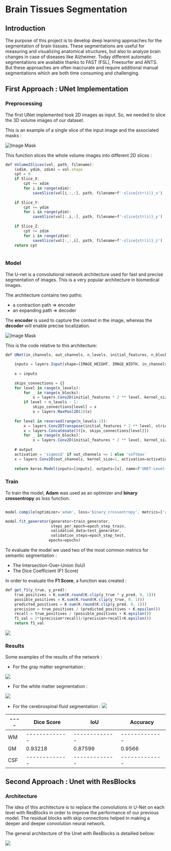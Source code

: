 # Brain Tissues Segmentation

## Introduction 
The purpose of this project is to develop deep learning approaches for the segmentation of brain tissues. These segmentations are useful for measuring and visualizing anatomical structures, but also to analyze brain changes in case of diseases like Alzheimer. Today different automatic segmentations are available thanks to FAST (FSL), Freesurfer and ANTS. But these approaches are often inaccurate and require additional manual segmentations which are both time consuming and challenging. 

## First Approach : UNet Implementation

### Preprocessing

The first UNet implemented took 2D images as input. So, we needed to slice the 3D volume images of our dataset.  

This is an example of a single slice of the input image and the associated masks : 

![Image Mask](https://github.com/sophieloiz/brain-tissues-segmentation/blob/master/img/true_masks.png)


This function slices the whole volume images into different 2D slices :



```javascript
def Volume2Slices(vol, path, filename):
    (xdim, ydim, zdim) = vol.shape
    cpt = 0
    if Slice_X:
        cpt += xdim
        for i in range(xdim):
            saveSlice(vol[i,:,:], path, filename+f'-slice{str(i)}_x')
            
    if Slice_Y:
        cpt += ydim
        for i in range(ydim):
            saveSlice(vol[:,i,:], path, filename+f'-slice{str(i)}_y')
            
    if Slice_Z:
        cpt += zdim
        for i in range(zdim):
            saveSlice(vol[:,:,i], path, filename+f'-slice{str(i)}_z')
    return cpt
    
```
### Model 

The U-net is a convolutional network architecture used for fast and precise segmentation of images. This is a very popular architecture in biomedical images. 

The architecture contains two paths:
* a contraction path => encoder
* an expanding path => decoder
 
 The **encoder** is used to capture the context in the image, whereas the **decoder** will enable precise localization. 


![Image Mask](https://github.com/sophieloiz/brain-tissues-segmentation/blob/master/img/u-net-architecture.png)



This is the code relative to this architecture: 

```javascript
def UNet(in_channels, out_channels, n_levels, initial_features, n_blocks, IMAGE_HEIGHT, IMAGE_WIDTH):
   
    inputs = layers.Input(shape=(IMAGE_HEIGHT, IMAGE_WIDTH, in_channels))
    
    x = inputs
    
    skips_connections = {}
    for level in range(n_levels):
        for _ in range(n_blocks):
            x = layers.Conv2D(initial_features * 2 ** level, kernel_size=3, activation='relu', padding='same')(x)
        if level < n_levels - 1:
            skips_connections[level] = x 
            x = layers.MaxPool2D(2)(x) 
            
    for level in reversed(range(n_levels-1)): 
        x = layers.Conv2DTranspose(initial_features * 2 ** level, strides=2, kernel_size=3, activation='relu', padding='same')(x)
        x = layers.Concatenate()([x, skips_connections[level]]) 
        for _ in range(n_blocks):
            x = layers.Conv2D(initial_features * 2 ** level, kernel_size=3, activation='relu', padding='same')(x)
            
    # output
    activation = 'sigmoid' if out_channels == 1 else 'softmax'
    x = layers.Conv2D(out_channels, kernel_size=1, activation=activation, padding='same')(x)
    
    return keras.Model(inputs=[inputs], outputs=[x], name=f'UNET-Level{n_levels}-Features{initial_features}')
```

### Train 

To train the model, **Adam** was used as an optimizer and **binary crossentropy** as loss function.

```javascript

model.compile(optimizer='adam', loss='binary_crossentropy', metrics=['accuracy'])

model.fit_generator(generator=train_generator, 
                    steps_per_epoch=epoch_step_train, 
                    validation_data=test_generator, 
                    validation_steps=epoch_step_test,
                   epochs=epochs)
```
To evaluate the model we used two of the most common metrics for semantic segmentation : 

* The Intersection-Over-Union (IoU)
* The Dice Coefficient (F1 Score)

In order to evaluate the **F1 Score**, a function was created : 

```javascript
def get_f1(y_true, y_pred): 
    true_positives = K.sum(K.round(K.clip(y_true * y_pred, 0, 1)))
    possible_positives = K.sum(K.round(K.clip(y_true, 0, 1)))
    predicted_positives = K.sum(K.round(K.clip(y_pred, 0, 1)))
    precision = true_positives / (predicted_positives + K.epsilon())
    recall = true_positives / (possible_positives + K.epsilon())
    f1_val = 2*(precision*recall)/(precision+recall+K.epsilon())
    return f1_val
```

![](https://github.com/sophieloiz/brain-tissues-segmentation/blob/master/img/results_loss_accuracy_pve1.png)

### Results

Some examples of the results of the network : 

* For the gray matter segmentation : 

![](https://github.com/sophieloiz/brain-tissues-segmentation/blob/master/img/results_pve1.png)

* For the white matter segmentation : 

![](https://github.com/sophieloiz/brain-tissues-segmentation/blob/master/img/results_WM.png)

* For the cerebrospinal fluid segmentation : 
![](https://github.com/sophieloiz/brain-tissues-segmentation/blob/master/img/first_result_2.png)


 ---- | Dice Score| IoU| Accuracy
------------ | -------------| -------------| -------------
WM | -------------| -------------| -------------
GM |  0.93218| 0.87599 | 0.9566
CSF |  -------------| -------------| -------------

## Second Approach : Unet with ResBlocks

### Architecture

The idea of this architecture is to replace the convolutions in U-Net on each level with ResBlocks in order to improve the performance of our previous model. The residual blocks with skip connections helped in making a deeper and deeper convolution neural network.

The general architecture of the Unet with ResBlocks is detailled bellow: 

![](https://github.com/sophieloiz/brain-tissues-segmentation/blob/master/img/U-Resnet_architecture.png)


###
